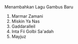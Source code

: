 Menambahkan Lagu Gambus Baru
1. Marmar Zamani
2. Miskin Ya Nas
3. Gaddaralleil
4. Inta Fii Golbi Sa'adah
5. Mayjuz